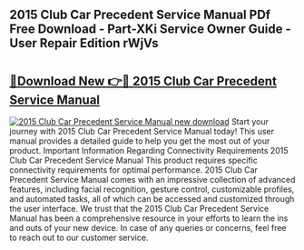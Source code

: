 ## 2015 Club Car Precedent Service Manual PDf Free Download - Part-XKi Service Owner Guide - User Repair Edition rWjVs

# <h2><a href="http://bc15748.oget.top/?id=2015+Club+Car+Precedent+Service+Manual">🔗Download New 👉🔴 2015 Club Car Precedent Service Manual</a></h2>

[![2015 Club Car Precedent Service Manual new download](https://i.imgur.com/5g1atiW.png)](http://bc15748.oget.top/?id=2015+Club+Car+Precedent+Service+Manual)
Start your journey with 2015 Club Car Precedent Service Manual today! This user manual provides a detailed guide to help you get the most out of your product. Important Information Regarding Connectivity Requirements 2015 Club Car Precedent Service Manual This product requires specific connectivity requirements for optimal performance. 2015 Club Car Precedent Service Manual comes with an impressive collection of advanced features, including facial recognition, gesture control, customizable profiles, and automated tasks, all of which can be accessed and customized through the user interface. We trust that the 2015 Club Car Precedent Service Manual has been a comprehensive resource in your efforts to learn the ins and outs of your new device. In case of any queries or concerns, feel free to reach out to our customer service.
